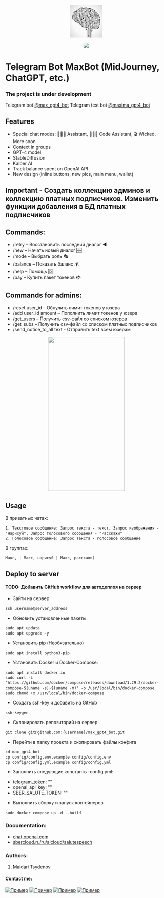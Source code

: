 <p align="center">
<a href="https://t.me/max_gpt4_bot" alt="bot_pic"><img src="https://github.com/maidaritsydenov/max_gpt4_bot/blob/main/static/Artificial-Intelligence1-final.jpg" width="100" height="100" /></a>
</p>

<p align="center">
<a href="https://t.me/max_gpt4_bot" alt="Run Telegram Bot shield"><img src="https://img.shields.io/badge/RUN-Telegram%20Bot-blue" /></a>
</p>

# Telegram Bot MaxBot (MidJourney, ChatGPT, etc.)
### The project is under development

Telegram bot [@max_gpt4_bot](https://t.me/max_gpt4_bot)
Telegram test bot [@maxima_gpt4_bot](https://t.me/maxima_gpt4_bot)


## Features
- Special chat modes: 👩🏼‍🎓 Assistant, 👩🏼‍💻 Code Assistant, 🎬 Wicked. More soon
- Context in groups
- GPT-4 model
- StableDiffusion
- Kaiber AI
- Track balance spent on OpenAI API
- New design (inline buttons, new pics, main menu, wallet)


## Important - Создать коллекцию админов и коллекцию платных подписчиков. Изменить функции добавления в БД платных подписчиков


## Commands:
- /retry – Восстановить последний диалог ◀️
- /new – Начать новый диалог 🆕
- /mode – Выбрать роль 🎭
- /balance – Показать баланс 💰
- /help – Помощь 🆘
- /pay – Купить пакет токенов 💳


## Commands for admins:
- /reset user_id – Обнулить лимит токенов у юзера
- /add user_id amount – Пополнить лимит токенов у юзера
- /get_users – Получить csv-файл со списком юзеров
- /get_subs – Получить csv-файл со списком платных подписчиков
- /send_notice_to_all text - Отправить text всем юзерам

<p align="center">
<a href="https://t.me/max_gpt4_bot" alt="bot_pic"><img src="https://github.com/maidaritsydenov/max_gpt4_bot/blob/main/static/maxima_gpt4_bot.gif" width="239" height="480" /></a>
</p>

## Usage
В приватных чатах:
```
1. Текстовое сообщение: Запрос текста - текст, Запрос изображения - "Нарисуй", Запрос голосового сообщения - "Расскажи"
2. Голосовое сообщение: Запрос текста - голосовое сообщение
```

В группах:
```
Макс, | Макс, нарисуй | Макс, расскажи)
```


## Deploy to server
#### TODO: Добавить GitHub workflow для автодеплоя на сервер

* Зайти на сервер
```
ssh username@server_address
```

* Обновить установленные пакеты:
```
sudo apt update
sudo apt upgrade -y
```

* Установить pip (Необязательно)
```
sudo apt install python3-pip
```

* Установить Docker и Docker-Compose:
```
sudo apt install docker.io
sudo curl -L "https://github.com/docker/compose/releases/download/1.29.2/docker-compose-$(uname -s)-$(uname -m)" -o /usr/local/bin/docker-compose
sudo chmod +x /usr/local/bin/docker-compose
```

* Создать ssh-key и добавить на GitHub
```
ssh-keygen
```

* Склонировать репозиторий на сервер
```
git clone git@github.com:{username}/max_gpt4_bot.git
```

* Перейти в папку проекта и скопировать файлы конфига
```
cd max_gpt4_bot
cp config/config.env.example config/config.env
cp config/config.yml.example config/config.yml
```

* Заполнить следующие константы:
config.yml:
- telegram_token: ""
- openai_api_key: ""
- SBER_SALUTE_TOKEN: ""

* Выполнить сборку и запуск контейнеров
```
sudo docker compose up -d --build
```


### Documentation:
* [chat.openai.com](https://chat.openai.com)
* [sbercloud.ru/ru/aicloud/salutespeech](https://developers.sber.ru/docs/ru/salutespeech/category-overview)


### Authors:
1. Maidari Tsydenov

<h4>Contact me:</h4>

<a href='https://t.me/maidaritsydenov'><img src="https://github.com/maidaritsydenov/maidaritsydenov/blob/main/logo/telegram.svg" width="32" 
   height="32" alt="Пример"></a>
<a href='https://www.linkedin.com/in/maidari-tsydenov-315b89264/'><img src="https://github.com/maidaritsydenov/maidaritsydenov/blob/main/logo/linkedin.svg" width="32" 
   height="32" alt="Пример"></a>
<a href='https://www.instagram.com/maidaritsydenov/'><img src="https://github.com/maidaritsydenov/maidaritsydenov/blob/main/logo/instagram.svg" width="32" 
   height="32" alt="Пример"></a>
<a href='https://career.habr.com/maidaritsydenov'><img src="https://github.com/maidaritsydenov/maidaritsydenov/blob/main/logo/habr.svg" width="32" 
   height="32" alt="Пример"></a>




